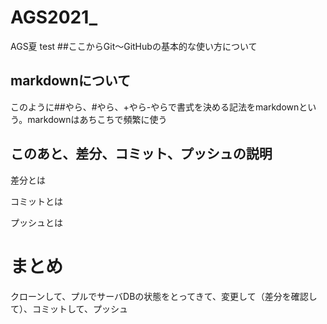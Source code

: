 # AGS2021_
AGS夏
test
##ここからGit〜GitHubの基本的な使い方について
## markdownについて
このように##やら、#やら、+やら-やらで書式を決める記法をmarkdownという。markdownはあちこちで頻繁に使う
## このあと、差分、コミット、プッシュの説明
差分とは

コミットとは

プッシュとは
# まとめ
クローンして、プルでサーバDBの状態をとってきて、変更して（差分を確認して）、コミットして、プッシュ